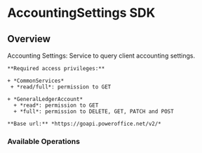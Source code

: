 # AccountingSettings SDK


## Overview

Accounting Settings: Service to query client accounting settings.
    
    **Required access privileges:** 
    
    + *CommonServices*
     + *read/full*: permission to GET
    
    + *GeneralLedgerAccount*
      + *read*: permission to GET
      + *full*: permission to DELETE, GET, PATCH and POST
    
    **Base url:** *https://goapi.poweroffice.net/v2/*

### Available Operations


